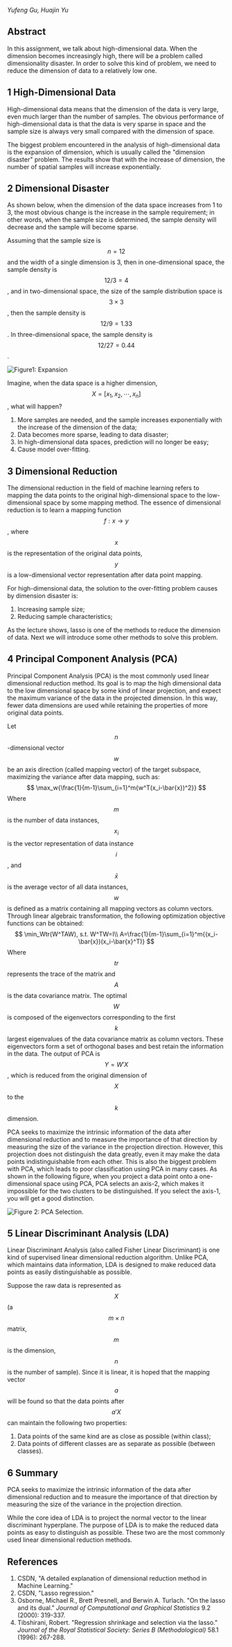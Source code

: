 <script type="text/javascript" async src="https://cdn.mathjax.org/mathjax/latest/MathJax.js?config=TeX-MML-AM_CHTML"> </script>

*Yufeng Gu, Huajin Yu*

## Abstract

In this assignment, we talk about high-dimensional data. When the dimension becomes increasingly high, there will be a problem called dimensionality disaster. In order to solve this kind of problem, we need to reduce the dimension of data to a relatively low one.

## 1 High-Dimensional Data

High-dimensional data means that the dimension of the data is very large, even much larger than the number of samples. The obvious performance of high-dimensional data is that the data is very sparse in space and the sample size is always very small compared with the dimension of space.

The biggest problem encountered in the analysis of high-dimensional data is the expansion of dimension, which is usually called the "dimension disaster" problem. The results show that with the increase of dimension, the number of spatial samples will increase exponentially.

## 2 Dimensional Disaster

As shown below, when the dimension of the data space increases from 1 to 3, the most obvious change is the increase in the sample requirement; in other words, when the sample size is determined, the sample density will decrease and the sample will become sparse.

Assuming that the sample size is $$n=12$$ and the width of a single dimension is 3, then in one-dimensional space, the sample density is $$12/3=4$$, and in two-dimensional space, the size of the sample distribution space is $$3 \times 3$$, then the sample density is $$12/9=1.33$$. In three-dimensional space, the sample density is $$12/27=0.44$$.

![Figure1: Expansion](/homework/aaa.png)

Imagine, when the data space is a higher dimension, $$X=[x_1, x_2, \cdots, x_n]$$, what will happen?

1. More samples are needed, and the sample increases exponentially with the increase of the dimension of the data;
2. Data becomes more sparse, leading to data disaster;
3. In high-dimensional data spaces, prediction will no longer be easy;
4. Cause model over-fitting.

## 3 Dimensional Reduction

The dimensional reduction in the field of machine learning refers to mapping the data points to the original high-dimensional space to the low-dimensional space by some mapping method. The essence of dimensional reduction is to learn a mapping function $$f: x \rightarrow y$$, where $$x$$ is the representation of the original data points, $$y$$ is a low-dimensional vector representation after data point mapping.

For high-dimensional data, the solution to the over-fitting problem causes by dimension disaster is:

1. Increasing sample size;
2. Reducing sample characteristics;

As the lecture shows, lasso is one of the methods to reduce the dimension of data. Next we will introduce some other methods to solve this problem.

## 4 Principal Component Analysis (PCA)

Principal Component Analysis (PCA) is the most commonly used linear dimensional reduction method. Its goal is to map the high dimensional data to the low dimensional space by some kind of linear projection, and expect the maximum variance of the data in the projected dimension. In this way, fewer data dimensions are used while retaining the properties of more original data points.

Let $$n$$-dimensional vector $$w$$ be an axis direction (called mapping vector) of the target subspace, maximizing the variance after data mapping, such as:
$$
\max_w{\frac{1}{m-1}\sum_{i=1}^m{w^T(x_i-\bar{x})^2}}
$$
Where $$m$$ is the number of data instances, $$x_i$$ is the vector representation of data instance $$i$$, and $$\bar{x}$$ is the average vector of all data instances, $$w$$ is defined as a matrix containing all mapping vectors as column vectors. Through linear algebraic transformation, the following optimization objective functions can be obtained:
$$
\min_Wtr(W^TAW), s.t. W^TW=I\\
A=\frac{1}{m-1}\sum_{i=1}^m{(x_i-\bar{x})(x_i-\bar{x}^T)}
$$
Where $$tr$$ represents the trace of the matrix and $$A$$ is the data covariance matrix. The optimal $$W$$ is composed of the eigenvectors corresponding to the first $$k$$ largest eigenvalues of the data covariance matrix as column vectors. These eigenvectors form a set of orthogonal bases and best retain the information in the data. The output of PCA is $$Y=W'X$$, which is reduced from the original dimension of $$X$$ to the $$k$$ dimension.

PCA seeks to maximize the intrinsic information of the data after dimensional reduction and to measure the importance of that direction by measuring the size of the variance in the projection direction. However, this projection does not distinguish the data greatly, even it may make the data points indistinguishable from each other. This is also the biggest problem with PCA, which leads to poor classification using PCA in many cases. As shown in the following figure, when you project a data point onto a one-dimensional space using PCA, PCA selects an axis-2, which makes it impossible for the two clusters to be distinguished. If you select the axis-1, you will get a good distinction.

![Figure 2: PCA Selection.](/homework/abc.jpg)

## 5 Linear Discriminant Analysis (LDA)

Linear Discriminant Analysis (also called Fisher Linear Discriminant) is one kind of supervised linear dimensional reduction algorithm. Unlike PCA, which maintains data information, LDA is designed to make reduced data points as easily distinguishable as possible.

Suppose the raw data is represented as $$X$$ (a $$m \times n$$ matrix, $$m$$ is the dimension, $$n$$ is the number of sample). Since it is linear, it is hoped that the mapping vector $$a$$ will be found so that the data points after $$a'X$$ can maintain the following two properties:

1. Data points of the same kind are as close as possible (within class);
2. Data points of different classes are as separate as possible (between classes).

## 6 Summary

PCA seeks to maximize the intrinsic information of the data after dimensional reduction and to measure the importance of that direction by measuring the size of the variance in the projection direction.

While the core idea of LDA is to project the normal vector to the linear discriminant hyperplane. The purpose of LDA is to make the reduced data points as easy to distinguish as possible. These two are the most commonly used linear dimensional reduction methods.

## References

1. CSDN, "A detailed explanation of dimensional reduction method in Machine Learning."
2. CSDN, "Lasso regression."
3. Osborne, Michael R., Brett Presnell, and Berwin A. Turlach. "On the lasso and its dual." *Journal of Computational and Graphical Statistics* 9.2 (2000): 319-337.
4. Tibshirani, Robert. "Regression shrinkage and selection via the lasso." *Journal of the Royal Statistical Society: Series B (Methodological)* 58.1 (1996): 267-288.
